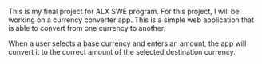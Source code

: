 This is my final project for ALX SWE program. For this project, I will be working on a currency converter app. This is a simple web application that is able to convert from one currency to another.

When a user selects a base currency and enters an amount, the app will convert it to the correct amount of the selected destination currency.
